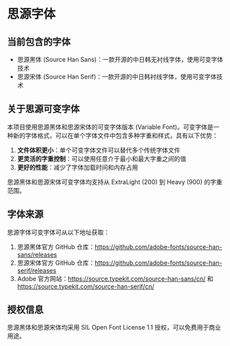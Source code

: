 # 思源字体

## 当前包含的字体

- 思源黑体 (Source Han Sans)：一款开源的中日韩无衬线字体，使用可变字体技术
- 思源宋体 (Source Han Serif)：一款开源的中日韩衬线字体，使用可变字体技术

## 关于思源可变字体

本项目使用思源黑体和思源宋体的可变字体版本 (Variable Font)。可变字体是一种新的字体格式，可以在单个字体文件中包含多种字重和样式，具有以下优势：

1. **文件体积更小**：单个可变字体文件可以替代多个传统字体文件
2. **更灵活的字重控制**：可以使用任意介于最小和最大字重之间的值
3. **更好的性能**：减少了字体加载时间和内存占用

思源黑体和思源宋体可变字体均支持从 ExtraLight (200) 到 Heavy (900) 的字重范围。

## 字体来源

思源字体可变字体可从以下地址获取：

1. 思源黑体官方 GitHub 仓库：<https://github.com/adobe-fonts/source-han-sans/releases>
2. 思源宋体官方 GitHub 仓库：<https://github.com/adobe-fonts/source-han-serif/releases>
3. Adobe 官方网站：<https://source.typekit.com/source-han-sans/cn/> 和 <https://source.typekit.com/source-han-serif/cn/>

## 授权信息

思源黑体和思源宋体均采用 SIL Open Font License 1.1 授权，可以免费用于商业用途。
